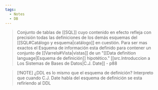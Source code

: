 ```yaml
---
tags:
  - Notes
  - DB
---
```

>Conjunto de tablas de [[SQL]] cuyo contenido en efecto refleja con precisión todas las definiciones de los demás esquemas del [[SQL#Catálogo y esquema|catálogo]] en cuestión. Para ser mas exactos el Esquema de información esta definido para contener un conjunto de [[Varrels#Vista|vistas]] de un "[[Data definition language|Esquema de definición]] hipotético."
>[[src.Introduccion a Los Sistemas de Bases de Datos|C.J. Date]] - p88



> [!NOTE] ¿DDL es lo mismo que el esquema de definición?
> Interpreto que cuando C.J. Date habla del esquema de definición se esta refiriendo al DDL

